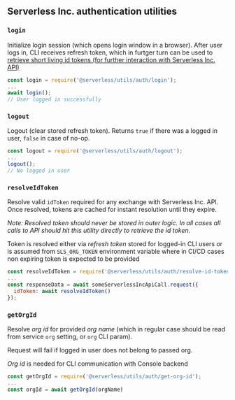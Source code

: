 ## Serverless Inc. authentication utilities

### `login`

Initialize login session (which opens login window in a browser). After user logs in, CLI receives refresh token, which in furtger turn can be used to [retrieve short living id tokens (for further interaction with Serverless Inc. API)](#resolveidtoken)

```javascript
const login = require('@serverless/utils/auth/login');
...
await login();
// User logged in successfully
```

### `logout`

Logout (clear stored refresh token). Returns `true` if there was a logged in user, `false` in case of no-op.

```javascript
const logout = require('@serverless/utils/auth/logout');
...
logout();
// No logged in user
```

### `resolveIdToken`

Resolve valid `idToken` required for any exchange with Serverless Inc. API.
Once resolved, tokens are cached for instant resolution until they expire.

_Note: Resolved token should never be stored in outer logic. In all cases all calls to API should hit this utility directly to retrieve the id token._

Token is resolved either via _refresh token_ stored for logged-in CLI users or is assumed from `SLS_ORG_TOKEN` environment variable where in CI/CD cases non expiring token is expected to be provided

```javascript
const resolveIdToken = require('@serverless/utils/auth/resolve-id-token');
...
const responseData = await someServerlessIncApiCall.request({
  idToken: await resolveIdToken()
});
```

### `getOrgId`

Resolve _org id_ for provided _org name_ (which in regular case should be read from service `org` setting, or `org` CLI param).

Request will fail if logged in user does not belong to passed org.

_Org id_ is needed for CLI communication with Console backend

```javascript
const getOrgId = require('@serverless/utils/auth/get-org-id');
...
const orgId = await getOrgId(orgName)
```
